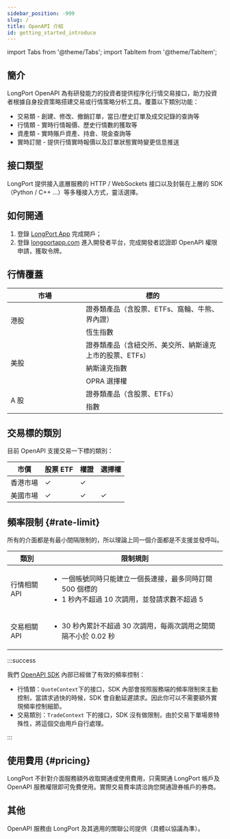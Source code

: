 ```yaml
---
sidebar_position: -999
slug: /
title: OpenAPI 介紹
id: getting_started_introduce
---
```


import Tabs from '@theme/Tabs';
import TabItem from '@theme/TabItem';

## 簡介

LongPort OpenAPI 為有研發能力的投資者提供程序化行情交易接口，助力投資者根據自身投資策略搭建交易或行情策略分析工具。覆蓋以下類別功能：

- 交易類 - 創建、修改、撤銷訂單，當日/歷史訂單及成交記錄的查詢等
- 行情類 - 實時行情報價、歷史行情數的獲取等
- 資產類 - 實時賬戶資產、持倉、現金查詢等
- 實時訂閱 - 提供行情實時報價以及訂單狀態實時變更信息推送

## 接口類型

LongPort 提供接入底層服務的 HTTP / WebSockets 接口以及封裝在上層的 SDK（Python / C++ ...）等多種接入方式，靈活選擇。

## 如何開通

1. 登錄 [LongPort App](https://longportapp.com/download) 完成開戶；
2. 登錄 [longportapp.com](https://longportapp.com) 進入開發者平台，完成開發者認證即 OpenAPI 權限申請，獲取令牌。

## 行情覆蓋

<table>
     <thead>
       <tr>
           <th width="160">市場</th>
           <th>標的</th>
       </tr>
     </thead>
     <tr>
         <td width="160" rowspan="2">港股</td>
         <td>證券類產品（含股票、ETFs、窩輪、牛熊、界內證）</td>
     </tr>
     <tr>
         <td>恆生指數</td>
     </tr>
     <tr>
         <td rowspan="3">美股</td>
         <td>證券類產品（含紐交所、美交所、納斯達克上市的股票、ETFs）</td>
     </tr>
     <tr>
         <td>納斯達克指數</td>
     </tr>
     <tr>
         <td>OPRA 選擇權</td>
     </tr>
     <tr>
         <td rowspan="2">A 股</td>
         <td>證券類產品（含股票、ETFs）</td>
     </tr>
     <tr>
         <td>指數</td>
     </tr>
</table>

## 交易標的類別

目前 OpenAPI 支援交易一下標的類別：

| 市價     | 股票 ETF | 權證 | 選擇權 |
| -------- | -------- | ---- | ------ |
| 香港市場 | ✓        | ✓    |        |
| 美國市場 | ✓        | ✓    | ✓      |

## 頻率限制 {#rate-limit}

所有的介面都是有最小間隔限制的，所以理論上同一個介面都是不支援並發呼叫。

| 類別         | 限制規則                                                                                                                     |
| ------------ | ---------------------------------------------------------------------------------------------------------------------------- |
| 行情相關 API | <ul><li>一個帳號同時只能建立一個長連接，最多同時訂閱 500 個標的</li><li>1 秒內不超過 10 次調用，並發請求數不超過 5</li></ul> |
| 交易相關 API | <ul><li>30 秒內累計不超過 30 次調用，每兩次調用之間間隔不小於 0.02 秒</li></ul>                                              |

:::success

我們 [OpenAPI SDK](https://open.longportapp.com/sdk) 內部已經做了有效的頻率控制：

- 行情類：`QuoteContext`下的接口，SDK 內部會按照服務端的頻率限制來主動控制，當請求過快的時候，SDK 會自動延遲請求。因此你可以不需要額外實現頻率控制細節。
- 交易類別：`TradeContext` 下的接口，SDK 沒有做限制，由於交易下單場景特殊性，將這個交由用戶自行處理。

:::

## 使用費用 {#pricing}

LongPort 不針對介面服務額外收取開通或使用費用，只需開通 LongPort 帳戶及 OpenAPI 服務權限即可免費使用。實際交易費率請洽詢您開通證券帳戶的券商。

## 其他

OpenAPI 服務由 LongPort 及其適用的關聯公司提供（具體以協議為準）。

